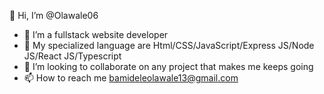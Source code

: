 👋 Hi, I’m @Olawale06
- 👀 I’m a fullstack website developer 
- 🌱 My specialized language are Html/CSS/JavaScript/Express JS/Node JS/React JS/Typescript 
- 💞️ I’m looking to collaborate on any project that makes me keeps going 
- 📫 How to reach me bamideleolawale13@gmail.com
